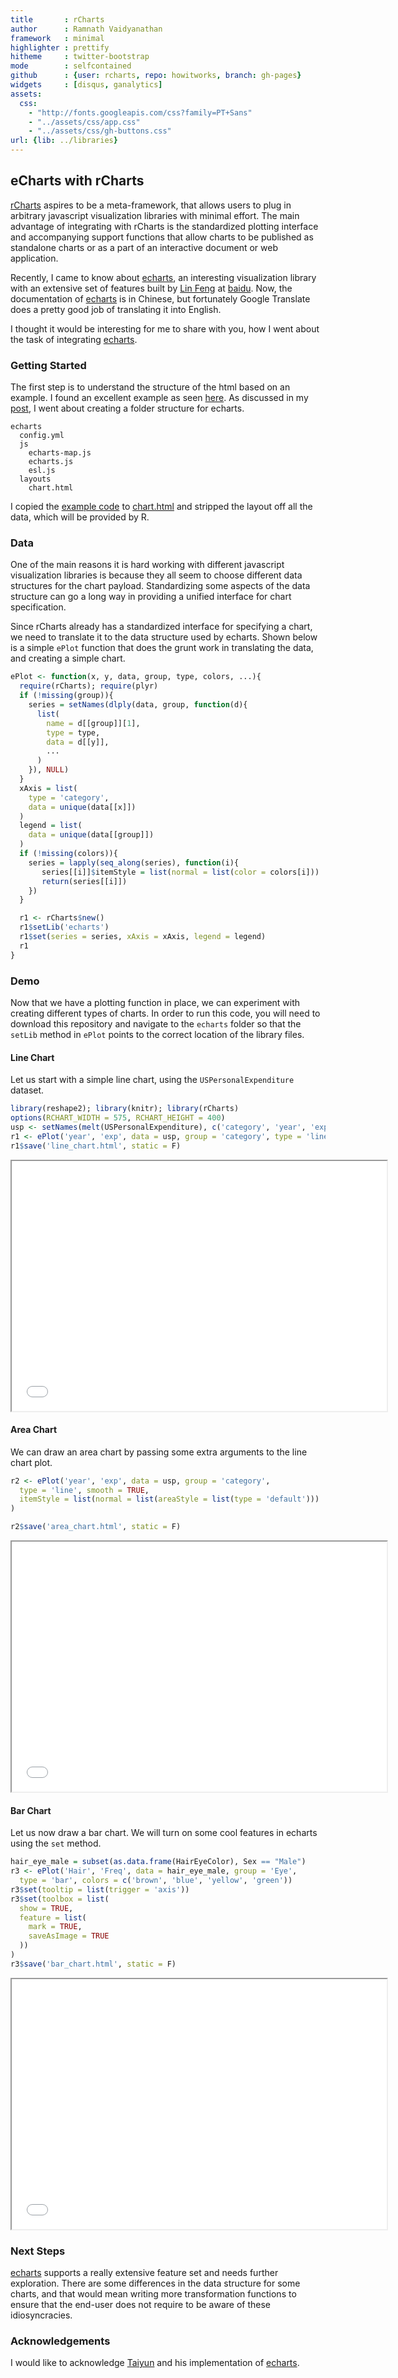```yaml
---
title       : rCharts
author      : Ramnath Vaidyanathan
framework   : minimal
highlighter : prettify
hitheme     : twitter-bootstrap
mode        : selfcontained
github      : {user: rcharts, repo: howitworks, branch: gh-pages}
widgets     : [disqus, ganalytics]
assets:
  css: 
    - "http://fonts.googleapis.com/css?family=PT+Sans"
    - "../assets/css/app.css"
    - "../assets/css/gh-buttons.css"
url: {lib: ../libraries}
---
```


## eCharts with rCharts

<!-- AddThis Smart Layers BEGIN -->
<!-- Go to http://www.addthis.com/get/smart-layers to customize -->
<script type="text/javascript" src="//s7.addthis.com/js/300/addthis_widget.js#pubid=ra-4fdfcfd4773d48d3"></script>
<script type="text/javascript">
  addthis.layers({
    'theme' : 'transparent',
    'share' : {
      'position' : 'left',
      'numPreferredServices' : 5
    }   
  });
</script>
<!-- AddThis Smart Layers END -->

[rCharts](http://rcharts.io) aspires to be a meta-framework, that allows users to plug in arbitrary javascript visualization libraries with minimal effort. The main advantage of integrating with rCharts is the standardized plotting interface and accompanying support functions that allow charts to be published as standalone charts or as a part of an interactive document or web application.

Recently, I came to know about [echarts](http://ecomfe.github.io/echarts/), an interesting visualization library with an extensive set of features built by [Lin Feng](https://github.com/kener) at [baidu](http://www.baidu.com). Now, the documentation of [echarts](http://ecomfe.github.io/echarts/) is in Chinese, but fortunately Google Translate does a pretty good job of translating it into English.

I thought it would be interesting for me to share with you, how I went about the task of integrating [echarts](http://ecomfe.github.io/echarts/).

### Getting Started

The first step is to understand the structure of the html based on an example. I found an excellent example as seen [here](echarts/index.html). As discussed in my [post](http://rcharts.io/howitworks), I went about creating a folder structure for echarts.

```
echarts
  config.yml
  js
    echarts-map.js
    echarts.js
    esl.js
  layouts
    chart.html
```

I copied the [example code](echarts/index.html) to [chart.html](http://github.com/rcharts/howitworks/blob/gh-pages/echarts/echarts/layouts/chart.html) and stripped the layout off all the data, which will be provided by R.
    

### Data

One of the main reasons it is hard working with different javascript visualization libraries is because they all seem to choose different data structures for the chart payload. Standardizing some aspects of the data structure can go a long way in providing a unified interface for chart specification. 

Since rCharts already has a standardized interface for specifying a chart, we need to translate it to the data structure used by echarts. Shown below is a simple `ePlot` function that does the grunt work in translating the data, and creating a simple chart.




```r
ePlot <- function(x, y, data, group, type, colors, ...){
  require(rCharts); require(plyr)
  if (!missing(group)){
    series = setNames(dlply(data, group, function(d){
      list(
        name = d[[group]][1],
        type = type,
        data = d[[y]],
        ...
      )
    }), NULL) 
  }
  xAxis = list(
    type = 'category',
    data = unique(data[[x]])
  )
  legend = list(
    data = unique(data[[group]])
  )
  if (!missing(colors)){
    series = lapply(seq_along(series), function(i){
       series[[i]]$itemStyle = list(normal = list(color = colors[i]))
       return(series[[i]])
    })
  }

  r1 <- rCharts$new()
  r1$setLib('echarts')
  r1$set(series = series, xAxis = xAxis, legend = legend)
  r1
}
```



### Demo

Now that we have a plotting function in place, we can experiment with creating different types of charts. In order to run this code, you will need to download this repository and navigate to the `echarts` folder so that the `setLib` method in `ePlot` points to the correct location of the library files.

#### Line Chart

Let us start with a simple line chart, using the `USPersonalExpenditure` dataset.


```r
library(reshape2); library(knitr); library(rCharts)
options(RCHART_WIDTH = 575, RCHART_HEIGHT = 400)
usp <- setNames(melt(USPersonalExpenditure), c('category', 'year', 'exp'))
r1 <- ePlot('year', 'exp', data = usp, group = 'category', type = 'line')
r1$save('line_chart.html', static = F)
```


<iframe src='line_chart.html' seamless></iframe>

#### Area Chart

We can draw an area chart by passing some extra arguments to the line chart plot.


```r
r2 <- ePlot('year', 'exp', data = usp, group = 'category', 
  type = 'line', smooth = TRUE, 
  itemStyle = list(normal = list(areaStyle = list(type = 'default')))
)

r2$save('area_chart.html', static = F)
```


<iframe src='area_chart.html' seamless></iframe>


#### Bar Chart

Let us now draw a bar chart. We will turn on some cool features in echarts using the `set` method.


```r
hair_eye_male = subset(as.data.frame(HairEyeColor), Sex == "Male")
r3 <- ePlot('Hair', 'Freq', data = hair_eye_male, group = 'Eye', 
  type = 'bar', colors = c('brown', 'blue', 'yellow', 'green'))
r3$set(tooltip = list(trigger = 'axis'))
r3$set(toolbox = list(
  show = TRUE, 
  feature = list(
    mark = TRUE,
    saveAsImage = TRUE
  ))
)
r3$save('bar_chart.html', static = F)
```


<iframe src='bar_chart.html' seamless></iframe>


### Next Steps

[echarts](http://ecomfe.github.io/echarts/) supports a really extensive feature set and needs further exploration. There are some differences in the data structure for some charts, and that would mean writing more transformation functions to ensure that the end-user does not require to be aware of these idiosyncracies. 

### Acknowledgements

I would like to acknowledge [Taiyun](https://github.com/taiyun) and his implementation of [echarts](https://github.com/taiyun/recharts).

<div id='disqus_thread'></div>

<style>
iframe {
  height: 400px;
  width: 600px;
}
</style>





